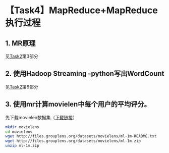 # 【Task4】MapReduce+MapReduce执行过程

## 1. MR原理
见[Task2](https://github.com/Drizzle-Zhang/practice/blob/master/big_data_basis/Task2.md)第3部分

## 2. 使用Hadoop Streaming -python写出WordCount
见[Task2](https://github.com/Drizzle-Zhang/practice/blob/master/big_data_basis/Task2.md)第6部分

## 3. 使用mr计算movielen中每个用户的平均评分。
先下载movielen数据集（[下载链接](http://files.grouplens.org/datasets/movielens/)）
```Bash
mkdir movielens
cd movielens
wget http://files.grouplens.org/datasets/movielens/ml-1m-README.txt
wget http://files.grouplens.org/datasets/movielens/ml-1m.zip
unzip ml-1m.zip
```





